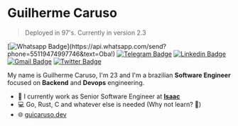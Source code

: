 # Guilherme Caruso
> Deployed in 97's. Currently in version 2.3

[![Whatsapp Badge](https://img.shields.io/badge/-Whatsapp-4CA143?style=flat-square&labelColor=4CA143&logo=whatsapp&logoColor=white&link=https://api.whatsapp.com/send?phone=55119474997746&text=Oba!)](https://api.whatsapp.com/send?phone=55119474997746&text=Oba!)
[![Telegram Badge](https://img.shields.io/badge/-Telegram-1ca0f1?style=flat-square&labelColor=1ca0f1&logo=telegram&logoColor=white&link=https://t.me/guicaruso)](https://t.me/guicaruso)
[![Linkedin Badge](https://img.shields.io/badge/-LinkedIn-blue?style=flat-square&logo=Linkedin&logoColor=white&link=https://www.linkedin.com/in/guicaruso/)](https://www.linkedin.com/in/guicaruso/)
[![Gmail Badge](https://img.shields.io/badge/-Gmail-c14438?style=flat-square&logo=Gmail&logoColor=white&link=mailto:gui.martinscaruso@gmail.com)](mailto:gui.martinscaruso@gmail.com)
[![Twitter Badge](https://img.shields.io/badge/-Twitter-1ca0f1?style=flat-square&labelColor=1ca0f1&logo=twitter&logoColor=white&link=https://twitter.com/lgdbittencourt)](https://twitter.com/guicaruso_)


My name is Guilherme Caruso, I'm 23 and I'm a brazilian **Software Engineer** focused on **Backend** and **Devops** engineering.

- :office: I currently work as Senior Software Engineer at [**Isaac**](https://www.olaisaac.com.br/)
- :computer: Go, Rust, C and whatever else is needed (Why not learn? :metal:)
- :globe_with_meridians: [guicaruso.dev](https://guicaruso.dev)

